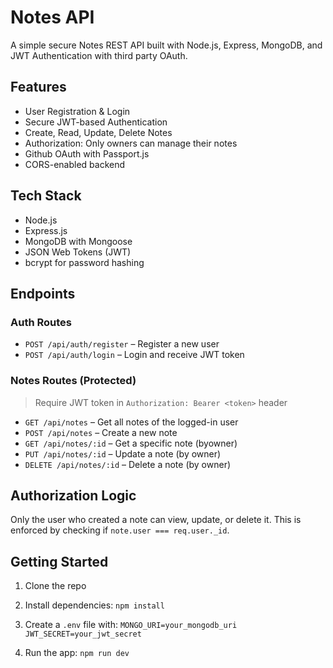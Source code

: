 # Notes API

A simple secure Notes REST API built with Node.js, Express, MongoDB, and JWT Authentication with third party OAuth.

## Features

- User Registration & Login
- Secure JWT-based Authentication
- Create, Read, Update, Delete Notes
- Authorization: Only owners can manage their notes
- Github OAuth with Passport.js
- CORS-enabled backend
 
## Tech Stack

- Node.js
- Express.js
- MongoDB with Mongoose
- JSON Web Tokens (JWT)
- bcrypt for password hashing

## Endpoints

### Auth Routes

- `POST /api/auth/register` – Register a new user
- `POST /api/auth/login` – Login and receive JWT token

### Notes Routes (Protected)

> Require JWT token in `Authorization: Bearer <token>` header

- `GET /api/notes` – Get all notes of the logged-in user
- `POST /api/notes` – Create a new note
- `GET /api/notes/:id` – Get a specific note (byowner)
- `PUT /api/notes/:id` – Update a note (by owner)
- `DELETE /api/notes/:id` – Delete a note (by owner)

## Authorization Logic

Only the user who created a note can view, update, or delete it. This is enforced by checking if `note.user === req.user._id`.

## Getting Started

1. Clone the repo
2. Install dependencies: `npm install`
3. Create a `.env` file with:
`MONGO_URI=your_mongodb_uri
JWT_SECRET=your_jwt_secret`

4. Run the app: `npm run dev`


